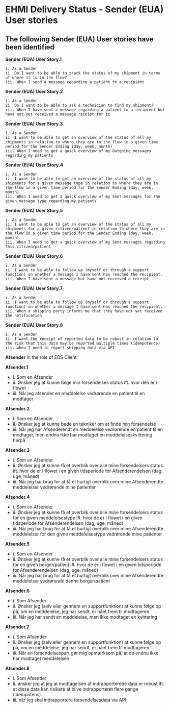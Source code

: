 # EHMI Delivery Status - Sender (EUA) User stories

## The following Sender (EUA) User stories have been identified

**Sender (EUA) User Story.1**

    i. As a Sender
    ii. Do I want to be able to track the status of my shipment in terms of where it is in the flow?
    iii. When I send a message regarding a patient to a recipient

**Sender (EUA) User Story.2**

    i. As a Sender
    ii. Do I want to be able to ask a technician to find my shipment?
    iii. When I have sent a message regarding a patient to a recipient but have not yet received a message receipt for it

**Sender (EUA) User Story.3**

    i. As a Sender
    ii. I want to be able to get an overview of the status of all my shipments in relation to where they are in the flow in a given time period for the Sender Ending (day, week, month)
    iii. When I need to get a quick overview of my Outgoing messages regarding my patients

**Sender (EUA) User Story.4**

    i. As a Sender
    ii. I want to be able to get an overview of the status of all my shipments for a given message type in relation to where they are in the flow in a given time period for the Sender Ending (day, week, month)
    iii. When I need to get a quick overview of my Sent messages for the given message type regarding my patients

**Sender (EUA) User Story.5**

    i. As a Sender
    ii. I want to be able to get an overview of the status of all my shipments for a given citizen/patient in relation to where they are in the flow in a given time period for the Sender Ending (day, week, month)
    iii. When I need to get a quick overview of my Sent messages regarding this citizen/patient

**Sender (EUA) User Story.6**

    i. As a Sender
    ii. I want to be able to follow up (myself or through a support function) on whether a message I have sent has reached the recipient.
    iii. When I have sent a message but have not received a receipt

**Sender (EUA) User Story.7**

    i. As a Sender
    ii. I want to be able to follow up (myself or through a support function) on whether a message I have sent has reached the recipient.
    iii. When a shipping party informs me that they have not yet received the notification

**Sender (EUA) User Story.8**

    i. As a Sender
    ii. I want the receipt of reported data to be robust in relation to the risk that this data may be reported multiple times (idempotence)
    iii. when I need to report shipping data via API


**Afsender** in the role of EDS Client

**Afsender.1**
- i.	Som en Afsender 
- ii.	Ønsker jeg at kunne følge min forsendelses status ift. hvor den er i flowet 
- iii.	Når jeg afsender en meddelelse vedrørende en patient til en modtager

**Afsender.2**
- i.	Som en Afsender 
- ii.	Ønsker jeg at kunne bede en tekniker om at finde min forsendelse
- iii.	Når jeg har Afsenderendt en meddelelse vedrørende en patient til en modtager, men endnu ikke har modtaget en meddelelseskvittering herpå

**Afsender.3**
- i.	Som en Afsender 
- ii.	Ønsker jeg at kunne få et overblik over alle mine forsendelsers status ift. hvor de er i flowet i en given tidsperiode for Afsenderendelsen (dag, uge, måned)
- iii.	Når jeg har brug for at få et hurtigt overblik over mine Afsenderendte meddelelser vedrørende mine patienter

**Afsender.4**
- i.	Som en Afsender 
- ii.	Ønsker jeg at kunne få et overblik over alle mine forsendelsers status for en given meddelelsestype ift. hvor de er i flowet i en given tidsperiode for Afsenderendelsen (dag, uge, måned)
- iii.	Når jeg har brug for at få et hurtigt overblik over mine Afsenderendte meddelelser for den givne meddelelsestype vedrørende mine patienter

**Afsender.5**
- i.	Som en Afsender 
- ii.	Ønsker jeg at kunne få et overblik over alle mine forsendelsers status for en given borger/patient ift. hvor de er i flowet i en given tidsperiode for Afsenderendelsen (dag, uge, måned)
- iii.	Når jeg har brug for at få et hurtigt overblik over mine Afsenderendte meddelelser vedrørende denne borger/patient

**Afsender.6**
- i.	Som Afsender
- ii.	Ønsker jeg (selv eller gennem en supportfunktion) at kunne følge op på, om en meddelelse, jeg har sendt, er nået frem til modtageren.
- iii.	Når jeg har sendt en meddelelse, men ikke modtaget en kvittering

**Afsender.7**
- i.	Som Afsender
- ii.	Ønsker jeg (selv eller gennem en supportfunktion) at kunne følge op på, om en meddelelse, jeg har sendt, er nået frem til modtageren.
- iii.	Når en forsendelsespart gør mig opmærksom på, at de endnu ikke har modtaget meddelelsen

**Afsender.8**
- i.	Som Afsender
- ii.	ønsker jeg at jeg at modtagelsen af indrapporterede data er robust ift. at disse data kan risikere at blive indrapporteret flere gange (idempotens)
- iii.	når jeg skal indrapportere forsendelsesdata via API 

